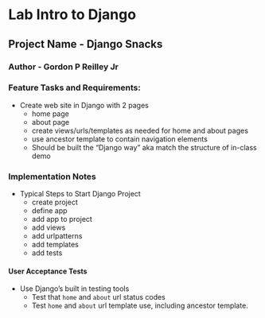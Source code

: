 # Lab Intro to Django

## Project Name - Django Snacks

### Author - Gordon P Reilley Jr

### Feature Tasks and Requirements:

- Create web site in Django with 2 pages
  - home page
  - about page
  - create views/urls/templates as needed for home and about pages
  - use ancestor template to contain navigation elements
  - Should be built the “Django way” aka match the structure of in-class demo

### Implementation Notes

- Typical Steps to Start Django Project
  - create project
  - define app
  - add app to project
  - add views
  - add urlpatterns
  - add templates
  - add tests

#### User Acceptance Tests

- Use Django’s built in testing tools
  - Test that `home` and `about` url status codes
  - Test `home` and `about` url template use, including ancestor template.